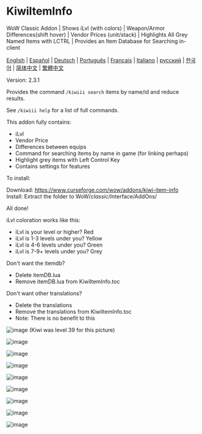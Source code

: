 # KiwiItemInfo
WoW Classic Addon | Shows iLvl (with colors) | Weapon/Armor Differences(shift hover) | Vendor Prices (unit/stack) | Highlights All Grey Named Items with LCTRL | Provides an Item Database for Searching in-client

[English](README.md) | [Español](README_esES.md) | [Deutsch](README_deDE.md) | [Português](README_ptBR.md) | [Français](README_frFR.md) | [Italiano](README_itIT.md) | [русский](README_ruRU.md) | [한국어](README_koKR.md) | [简体中文](README_zhCN.md) | [繁體中文](README_zhTW.md)

Version: 2.3.1

Provides the command `/kiwiii search` items by name/id and reduce results.

See `/kiwiii help` for a list of full commands.

This addon fully contains:

* iLvl
* Vendor Price
* Differences between equips
* Command for searching items by name in game (for linking perhaps)
* Highlight grey items with Left Control Key
* Contains settings for features

To install:  

Download: https://www.curseforge.com/wow/addons/kiwi-item-info  
Install: Extract the folder to WoW/_classic_/Interface/AddOns/  

All done!

iLvl coloration works like this:

* iLvl is your level or higher? Red
* iLvl is 1-3 levels under you? Yellow
* iLvl is 4-6 levels under you? Green
* iLvl is 7-9+ levels under you? Grey

Don't want the itemdb?

* Delete itemDB.lua
* Remove itemDB.lua from KiwiItemInfo.toc

Don't want other translations?

* Delete the translations
* Remove the translations from KiwiItemInfo.toc
* Note: There is no benefit to this

![image](https://user-images.githubusercontent.com/7494772/65168133-e4d56400-da11-11e9-9a56-57daaaf7eb51.png)
(Kiwi was level 39 for this picture)

![image](https://user-images.githubusercontent.com/7494772/65673394-be6a8680-e018-11e9-8852-fd889d9bcf4b.png)

![image](https://user-images.githubusercontent.com/7494772/65168180-f9b1f780-da11-11e9-8b1a-b6efece584c5.png)

![image](https://user-images.githubusercontent.com/7494772/65168217-0b939a80-da12-11e9-9203-6dced0cca7d3.png)

![image](https://user-images.githubusercontent.com/7494772/65168271-282fd280-da12-11e9-8fff-30dbffeded71.png)

![image](https://user-images.githubusercontent.com/7494772/65868110-add24d00-e345-11e9-9644-be1d3a7e36c1.png)

![image](https://user-images.githubusercontent.com/7494772/65868151-c2aee080-e345-11e9-83f1-d1b93f93440a.png)

![image](https://user-images.githubusercontent.com/7494772/65868206-d9edce00-e345-11e9-8ad3-e93513f09406.png)

![image](https://user-images.githubusercontent.com/7494772/65868255-effb8e80-e345-11e9-8025-d432ff6af224.png)
